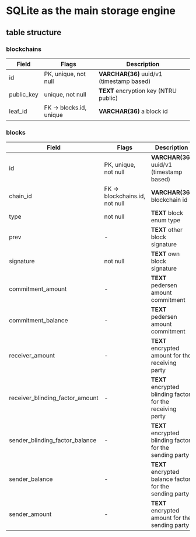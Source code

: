 # SQLite as the main storage engine

## table structure

### blockchains

| Field | Flags | Description |
| --- | --- | --- |
| id | PK, unique, not null | **VARCHAR(36)** uuid/v1 (timestamp based)  |
| public_key | unique, not null | **TEXT** encryption key (NTRU public) |
| leaf_id | FK -> blocks.id, unique | **VARCHAR(36)** a block id |

### blocks

| Field | Flags | Description |
| --- | --- | --- |
| id | PK, unique, not null | **VARCHAR(36)** uuid/v1 (timestamp based)  |
| chain_id | FK -> blockchains.id, not null | **VARCHAR(36)** blockchain id |
| type | not null | **TEXT** block enum type |
| prev | - | **TEXT** other block signature |
| signature | not null | **TEXT** own block signature |
| commitment_amount | - | **TEXT** pedersen amount commitment |
| commitment_balance | - | **TEXT** pedersen amount commitment |
| receiver_amount | - | **TEXT** encrypted amount for the receiving party |
| receiver_blinding_factor_amount | - | **TEXT** encrypted blinding factor for the receiving party |
| sender_blinding_factor_balance | - | **TEXT** encrypted blinding factor for the sending party |
| sender_balance | - | **TEXT** encrypted balance factor for the sending party |
| sender_amount | - | **TEXT** encrypted amount for the sending party |
